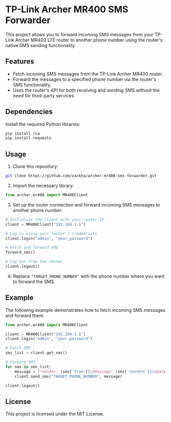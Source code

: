# TP-Link Archer MR400 SMS Forwarder

This project allows you to forward incoming SMS messages from your TP-Link Archer MR400 LTE router to another phone number using the router's native SMS sending functionality.

## Features

- Fetch incoming SMS messages from the TP-Link Archer MR400 router.
- Forward the messages to a specified phone number via the router's SMS functionality.
- Uses the router's API for both receiving and sending SMS without the need for third-party services.

## Dependencies

Install the required Python libraries:

```bash
pip install rsa
pip install requests
```

## Usage

1. Clone this repository:

```bash
git clone https://github.com/zackha/archer-mr400-sms-forwarder.git
```

2. Import the necessary library:

```python
from archer.mr400 import MR400Client
```

3. Set up the router connection and forward incoming SMS messages to another phone number:

```python
# Initialize the client with your router IP
client = MR400Client("192.168.1.1")

# Log in using your router's credentials
client.login("admin", "your_password")

# Fetch and forward SMS
forward_sms()

# Log out from the router
client.logout()
```

4. Replace `"TARGET_PHONE_NUMBER"` with the phone number where you want to forward the SMS.

## Example

The following example demonstrates how to fetch incoming SMS messages and forward them:

```python
from archer.mr400 import MR400Client

client = MR400Client("192.168.1.1")
client.login("admin", "your_password")

# Fetch SMS
sms_list = client.get_sms()

# Forward SMS
for sms in sms_list:
    message = f"Sender: {sms['from']}\nMessage: {sms['content']}\nDate: {sms['receivedTime']}"
    client.send_sms("TARGET_PHONE_NUMBER", message)

client.logout()
```

## License

This project is licensed under the MIT License.
